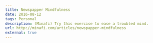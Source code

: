 ```yaml
---
title: Newspapper Mindfulness
date: 2016-08-12
tags: Personal
description: (Minafi) Try this exercise to ease a troubled mind.
url: http://minafi.com/articles/newspapper-mindfulness
external: true
---
```

